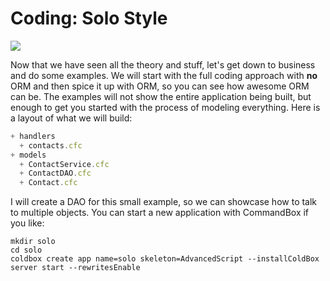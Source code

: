 # Coding: Solo Style

![](https://raw.githubusercontent.com/ortus-docs/coldbox-docs/master/full/images/MVC%2Bobjects.png)

Now that we have seen all the theory and stuff, let's get down to business and do some examples. We will start with the full coding approach with **no** ORM and then spice it up with ORM, so you can see how awesome ORM can be. The examples will not show the entire application being built, but enough to get you started with the process of modeling everything. Here is a layout of what we will build:

```javascript
+ handlers
  + contacts.cfc
+ models
  + ContactService.cfc
  + ContactDAO.cfc
  + Contact.cfc
```

I will create a DAO for this small example, so we can showcase how to talk to multiple objects. You can start a new application with CommandBox if you like:

```text
mkdir solo
cd solo
coldbox create app name=solo skeleton=AdvancedScript --installColdBox
server start --rewritesEnable
```

